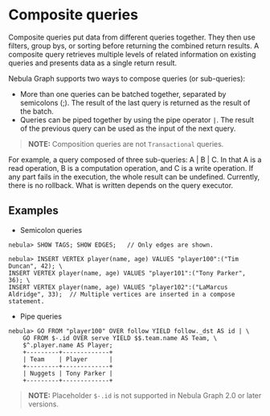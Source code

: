 # Composite queries

Composite queries put data from different queries together. They then use filters, group bys, or sorting before returning the combined return results. A composite query retrieves multiple levels of related information on existing queries and presents data as a single return result.

Nebula Graph supports two ways to compose queries (or sub-queries):

- More than one queries can be batched together, separated by semicolons (;). The result of the last query is returned as the result of the batch.
- Queries can be piped together by using the pipe operator `|`. The result of the previous query can be used as the input of the next query.

> **NOTE:** Composition queries are not `Transactional` queries.

For example, a query composed of three sub-queries: A | B | C. In that A is a read operation, B is a computation operation, and C is a write operation. If any part fails in the execution, the whole result can be undefined. Currently, there is no rollback. What is written depends on the query executor.

## Examples

- Semicolon queries

```ngql
nebula> SHOW TAGS; SHOW EDGES;   // Only edges are shown.

nebula> INSERT VERTEX player(name, age) VALUES "player100":("Tim Duncan", 42); \
INSERT VERTEX player(name, age) VALUES "player101":("Tony Parker", 36); \
INSERT VERTEX player(name, age) VALUES "player102":("LaMarcus Aldridge", 33);  // Multiple vertices are inserted in a compose statement.
```

- Pipe queries

```ngql
nebula> GO FROM "player100" OVER follow YIELD follow._dst AS id | \
    GO FROM $-.id OVER serve YIELD $$.team.name AS Team, \
    $^.player.name AS Player;
    +---------+-------------+
    | Team    | Player      |
    +---------+-------------+
    | Nuggets | Tony Parker |
    +---------+-------------+
```

> **NOTE:** Placeholder `$-.id` is not supported in Nebula Graph 2.0 or later versions.
